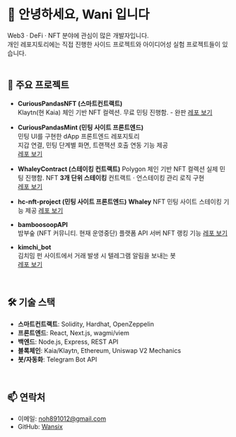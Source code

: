 # 👋 안녕하세요, Wani 입니다

Web3 · DeFi · NFT 분야에 관심이 많은 개발자입니다.  
개인 레포지토리에는 직접 진행한 사이드 프로젝트와 아이디어성 실험 프로젝트들이 있습니다.
<br>
<br>


## 🚀 주요 프로젝트

- **CuriousPandasNFT (스마트컨트랙트)**  
  Klaytn(현 Kaia) 체인 기반 NFT 컬렉션.
  무료 민팅 진행함. - 완판 
  [레포 보기](https://github.com/Wansix/curiousPandasNFT)

- **CuriousPandasMint (민팅 사이트 프론트엔드)**  
  민팅 UI를 구현한 dApp 프론트엔드 레포지토리  
  지갑 연결, 민팅 단계별 화면, 트랜잭션 호출 연동 기능 제공  
  [레포 보기](https://github.com/Wansix/curiousPandasMint)

- **WhaleyContract (스테이킹 컨트랙트)**
  Polygon 체인 기반 NFT 컬렉션
  실제 민팅 진행함. 
  NFT **3개 단위 스테이킹** 컨트랙트 · 언스테이킹 관리 로직 구현  
  [레포 보기](https://github.com/Wansix/whaleyContract)

- **hc-nft-project (민팅 사이트 프론트엔드)** 
  **Whaley** NFT 민팅 사이트
  스테이킹 기능 제공
  [레포 보기](https://github.com/Wansix/hc-nft-project)

- **bamboosoopAPI**  
  밤부숲 (NFT 커뮤니티. 현재 운영중단) 플랫폼 API 서버
  NFT 랭킹 기능 
  [레포 보기](https://github.com/Wansix/bamboosoopAPI)

- **kimchi_bot**  
  김치밈 펀 사이트에서 거래 발생 시 텔레그램 알림을 보내는 봇  
  [레포 보기](https://github.com/Wansix/kimchi_bot)

<br>

## 🛠️ 기술 스택
- **스마트컨트랙트**: Solidity, Hardhat, OpenZeppelin  
- **프론트엔드**: React, Next.js, wagmi/viem  
- **백엔드**: Node.js, Express, REST API  
- **블록체인**: Kaia/Klaytn, Ethereum, Uniswap V2 Mechanics  
- **봇/자동화**: Telegram Bot API  

<br>

## 📫 연락처
- 이메일: noh891012@gmail.com  
- GitHub: [Wansix](https://github.com/Wansix)
